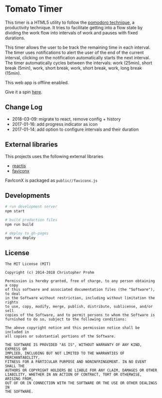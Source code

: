 # Tomato Timer

This timer is a HTML5 utility to follow the [pomodoro technique](https://en.wikipedia.org/wiki/Pomodoro_Technique), a productivity technique.
It tries to facilitate getting into a flow state by dividing the work flow
into intervals of work and pauses with fixed durations.

This timer allows the user to be track the remaining time in each interval.
The timer uses notifications to alert the user of the end of the
current interval, clicking on the notification automatically starts the next
interval.
The timer automatically cycles between the intervals: work (25min), short 
break (5min), work, short break, work, short break, work, long break (15min).

This web app is offline enabled.

Give it a spin [here](http://chmp.github.io/TomatoTimer/).

## Change Log

- 2018-03-09: migrate to react, remove config + history
- 2017-01-16: add progress indicator as icon
- 2017-01-14: add option to configure intervals and their duration

## External libraries

This projects uses the following external libraries

- [reactjs](https://reactjs.org/)
- [faviconx](https://github.com/nicolasbize/faviconx)

FavIconX is packaged as `public//faviconx.js`

## Developments

```bash
# run development server
npm start

# build production files
npm run build

# deploy to gh-pages
npm run deploy
```

## License

    The MIT License (MIT)

    Copyright (c) 2014-2018 Christopher Prohm

    Permission is hereby granted, free of charge, to any person obtaining a copy
    of this software and associated documentation files (the "Software"), to deal
    in the Software without restriction, including without limitation the rights
    to use, copy, modify, merge, publish, distribute, sublicense, and/or sell
    copies of the Software, and to permit persons to whom the Software is
    furnished to do so, subject to the following conditions:

    The above copyright notice and this permission notice shall be included in
    all copies or substantial portions of the Software.

    THE SOFTWARE IS PROVIDED "AS IS", WITHOUT WARRANTY OF ANY KIND, EXPRESS OR
    IMPLIED, INCLUDING BUT NOT LIMITED TO THE WARRANTIES OF MERCHANTABILITY,
    FITNESS FOR A PARTICULAR PURPOSE AND NONINFRINGEMENT. IN NO EVENT SHALL THE
    AUTHORS OR COPYRIGHT HOLDERS BE LIABLE FOR ANY CLAIM, DAMAGES OR OTHER
    LIABILITY, WHETHER IN AN ACTION OF CONTRACT, TORT OR OTHERWISE, ARISING FROM,
    OUT OF OR IN CONNECTION WITH THE SOFTWARE OR THE USE OR OTHER DEALINGS IN
    THE SOFTWARE.

